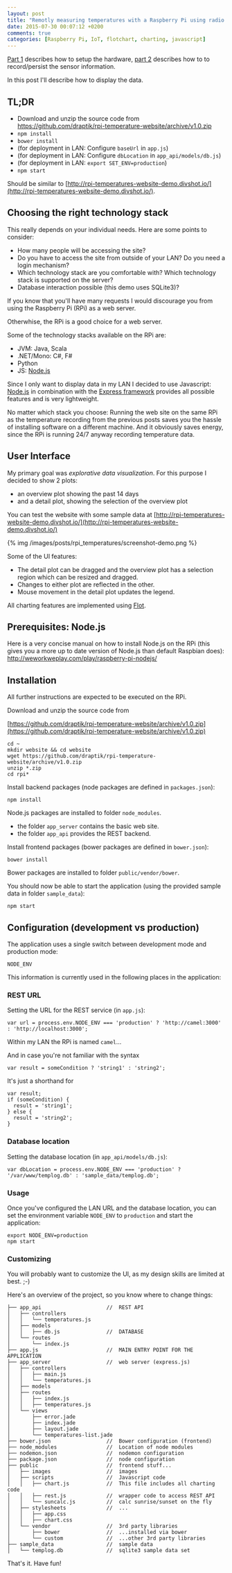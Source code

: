 ```yaml
---
layout: post
title: "Remotly measuring temperatures with a Raspberry Pi using radio frequency modules from Ciseco (Part 3: UI)"
date: 2015-07-30 00:07:12 +0200
comments: true
categories: [Raspberry Pi, IoT, flotchart, charting, javascript]
---
```

[Part 1](/blog/2015/07/10/remotly-measuring-temperatures-with-a-raspberry-pi-using-radio-frequency-modules-from-ciseco-part-1-hardware/) describes how to setup the hardware, [part 2](/blog/2015/07/10/remotly-measuring-temperatures-with-a-raspberry-pi-using-radio-frequency-modules-from-ciseco-part-2-software/) describes how to to record/persist the sensor information.

In this post I'll describe how to display the data.

## TL;DR

- Download and unzip the source code from https://github.com/draptik/rpi-temperature-website/archive/v1.0.zip
- `npm install`
- `bower install`
- (for deployment in LAN: Configure `baseUrl` in `app.js`)
- (for deployment in LAN: Configure `dbLocation` in `app_api/models/db.js`)
- (for deployment in LAN: `export SET_ENV=production`)
- `npm start`

Should be similar to [http://rpi-temperatures-website-demo.divshot.io/](http://rpi-temperatures-website-demo.divshot.io/).

## Choosing the right technology stack

This really depends on your individual needs. Here are some points to consider:

- How many people will be accessing the site?
- Do you have to access the site from outside of your LAN? Do you need a login mechanism?
- Which technology stack are you comfortable with? Which technology stack is supported on the server?
- Database interaction possible (this demo uses SQLite3)?

If you know that you'll have many requests I would discourage you from using the Raspberry Pi (RPi) as a web server.

Otherwhise, the RPi is a good choice for a web server.

Some of the technology stacks available on the RPi are:

- JVM: Java, Scala
- .NET/Mono: C#, F#
- Python
- JS: [Node.js](https://nodejs.org/)

Since I only want to display data in my LAN I decided to use Javascript: [Node.js](https://nodejs.org/) in combination with the [Express framework](http://expressjs.com/) provides all possible features and is very lightweight.

No matter which stack you choose:
Running the web site on the same RPi as the temperature recording from the previous posts saves you the hassle of installing software on a different machine. And it obviously saves energy, since the RPi is running 24/7 anyway recording temperature data.

## User Interface

My primary goal was *explorative data visualization*. For this purpose I decided to show 2 plots:

- an overview plot showing the past 14 days
- and a detail plot, showing the selection of the overview plot

You can test the website with some sample data at 
[http://rpi-temperatures-website-demo.divshot.io/](http://rpi-temperatures-website-demo.divshot.io/)

{% img /images/posts/rpi_temperatures/screenshot-demo.png %}

Some of the UI features:

- The detail plot can be dragged and the overview plot has a selection region which can be resized and dragged. 
- Changes to either plot are reflected in the other. 
- Mouse movement in the detail plot updates the legend.

All charting features are implemented using [Flot](http://www.flotcharts.org/).

## Prerequisites: Node.js

Here is a very concise manual on how to install Node.js on the RPi (this
gives you a more up to date version of Node.js than default Raspbian does):
http://weworkweplay.com/play/raspberry-pi-nodejs/

## Installation

All further instructions are expected to be executed on the RPi.

Download and unzip the source code from

[https://github.com/draptik/rpi-temperature-website/archive/v1.0.zip](https://github.com/draptik/rpi-temperature-website/archive/v1.0.zip)

```
cd ~
mkdir website && cd website
wget https://github.com/draptik/rpi-temperature-website/archive/v1.0.zip
unzip *.zip
cd rpi*
```

Install backend packages (node packages are defined in `packages.json`):

```
npm install
```

Node.js packages are installed to folder `node_modules`.

- the folder `app_server` contains the basic web site.
- the folder `app_api` provides the REST backend.

Install frontend packages (bower packages are defined in `bower.json`):

```
bower install
```

Bower packages are installed to folder `public/vendor/bower`.

You should now be able to start the application (using the provided sample data in folder `sample_data`):

```
npm start
```

## Configuration (development vs production)

The application uses a single switch between development mode and production mode:

`NODE_ENV`

This information is currently used in the following places in the application:

### REST URL

Setting the URL for the REST service (in `app.js`):
```
var url = process.env.NODE_ENV === 'production' ? 'http://camel:3000' : 'http://localhost:3000';
```

Within my LAN the RPi is named `camel`...

And in case you're not familiar with the syntax

```
var result = someCondition ? 'string1' : 'string2';
```

It's just a shorthand for

```
var result;
if (someCondition) {
  result = 'string1';
} else {
  result = 'string2';
}
```

### Database location

Setting the database location (in `app_api/models/db.js`):
```
var dbLocation = process.env.NODE_ENV === 'production' ? '/var/www/templog.db' : 'sample_data/templog.db';
```
### Usage

Once you've configured the LAN URL and the database location, you can set the environment variable `NODE_ENV` to `production` and start the application:

```
export NODE_ENV=production
npm start
```

### Customizing

You will probably want to customize the UI, as my design skills are limited at best. ;-)

Here's an overview of the project, so you know where to change things:

```
├── app_api                     //  REST API
│   ├── controllers
│   │   └── temperatures.js
│   ├── models
│   │   ├── db.js               //  DATABASE
│   └── routes
│       └── index.js
├── app.js                      //  MAIN ENTRY POINT FOR THE APPLICATION
├── app_server                  //  web server (express.js)
│   ├── controllers
│   │   ├── main.js
│   │   └── temperatures.js
│   ├── models
│   ├── routes
│   │   ├── index.js
│   │   ├── temperatures.js
│   └── views
│       ├── error.jade
│       ├── index.jade
│       ├── layout.jade
│       └── temperatures-list.jade
├── bower.json                  //  Bower configuration (frontend)
├── node_modules                //  Location of node modules
├── nodemon.json                //  nodemon configuration
├── package.json                //  node configuration
├── public                      //  frontend stuff...
│   ├── images                  //  images
│   ├── scripts                 //  Javascript code
│   │   ├── chart.js            //  This file includes all charting code
│   │   ├── rest.js             //  wrapper code to access REST API
│   │   └── suncalc.js          //  calc sunrise/sunset on the fly
│   ├── stylesheets             //  ...
│   │   ├── app.css
│   │   ├── chart.css
│   └── vendor                  //  3rd party libraries
│       ├── bower               //  ...installed via bower
│       └── custom              //  ...other 3rd party libraries
├── sample_data                 //  sample data
│   └── templog.db              //  sqlite3 sample data set
```

That's it. Have fun!
